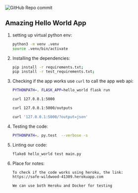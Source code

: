 ![GitHub Repo commit](https://img.shields.io/github/last-commit/SimonMikoda/VS-code)
## Amazing Hello World App

1. setting up virtual python env:

   ```bash
   python3 -m venv .venv
   source .venv/bin/activate
   ```

2. Installing the dependencies:

   ```bash
   pip install -r requirements.txt;
   pip install -r test_requirements.txt;
   ``` 

3. Checking if the app works use `curl` to call the app web api:

   ```bash
   PYTHONPATH=. FLASK_APP=hello_world flask run
   ```

   ```bash
   curl 127.0.0.1:5000
   ```

   ```bash
   curl 127.0.0.1:5000/outputs
   ```

   ```bash
   curl '127.0.0.1:5000/?output=json'
   ```

3. Testing the code:

   ```bash
   PYTHONPATH=. py.test  --verbose -s
   ```

4. Linting our code:

   ```bash
   flake8 hello_world test main.py
   ```

5. Place for notes:

   ```bash
   To check if the code works using heroku, the link:
   https://safe-wildwood-41309.herokuapp.com
   
   We can use both Heroku and Docker for testing
   ```

